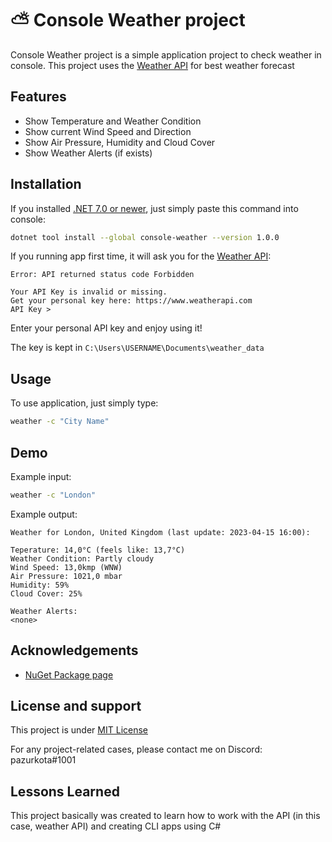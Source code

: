 # ⛅ Console Weather project
Console Weather project is a simple application project to check weather in console. This project uses the [Weather API](https://www.weatherapi.com/) for best weather forecast



## Features

- Show Temperature and Weather Condition
- Show current Wind Speed and Direction
- Show Air Pressure, Humidity and Cloud Cover
- Show Weather Alerts (if exists)



## Installation

If you installed [.NET 7.0 or newer](https://dotnet.microsoft.com/en-us/download), just simply paste this command into console:
```bash
dotnet tool install --global console-weather --version 1.0.0
```
If you running app first time, it will ask you for the [Weather API](https://www.weatherapi.com/):
``` 
Error: API returned status code Forbidden

Your API Key is invalid or missing.
Get your personal key here: https://www.weatherapi.com
API Key >
```
Enter your personal API key and enjoy using it!

The key is kept in `C:\Users\USERNAME\Documents\weather_data`
## Usage
To use application, just simply type:
```bash
weather -c "City Name"
```


## Demo

Example input:
```bash
weather -c "London"
```

Example output:
```
Weather for London, United Kingdom (last update: 2023-04-15 16:00):

Teperature: 14,0°C (feels like: 13,7°C)
Weather Condition: Partly cloudy
Wind Speed: 13,0kmp (WNW)
Air Pressure: 1021,0 mbar
Humidity: 59%
Cloud Cover: 25%

Weather Alerts:
<none>
```
## Acknowledgements

 - [NuGet Package page](https://www.nuget.org/packages/console-weather/)


## License and support
This project is under [MIT License](https://github.com/pazurkota/console-weather/blob/master/LICENCE.md)

For any project-related cases, please contact me on Discord: pazurkota#1001


## Lessons Learned

This project basically was created to learn how to work with the API (in this case, weather API) and creating CLI apps using C#
